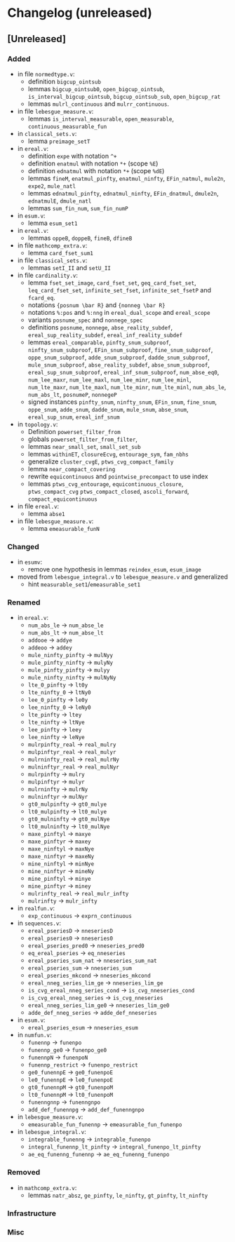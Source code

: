 # Changelog (unreleased)

## [Unreleased]

### Added

- in file `normedtype.v`:
  + definition `bigcup_ointsub`
  + lemmas `bigcup_ointsub0`, `open_bigcup_ointsub`, `is_interval_bigcup_ointsub`,
    `bigcup_ointsub_sub`, `open_bigcup_rat`
  + lemmas `mulrl_continuous` and `mulrr_continuous`.
- in file `lebesgue_measure.v`:
  + lemmas `is_interval_measurable`, `open_measurable`, `continuous_measurable_fun`
- in `classical_sets.v`:
  + lemma `preimage_setT`
- in `ereal.v`:
  + definition `expe` with notation `^+`
  + definition `enatmul` with notation `*+` (scope `%E`)
  + definition `ednatmul` with notation `*+` (scope `%dE`)
  + lemmas `fineM`, `enatmul_pinfty`, `enatmul_ninfty`, `EFin_natmul`, `mule2n`, `expe2`,
    `mule_natl`
  + lemmas `ednatmul_pinfty`, `ednatmul_ninfty`, `EFin_dnatmul`, `dmule2n`, `ednatmulE`,
    `dmule_natl`
  + lemmas `sum_fin_num`, `sum_fin_numP`
- in `esum.v`:
  + lemma `esum_set1`
- in `ereal.v`:
  + lemmas `oppeB`, `doppeB`, `fineB`, `dfineB`
- in file `mathcomp_extra.v`:
  + lemma `card_fset_sum1`
- in file `classical_sets.v`:
  + lemmas `setI_II` and `setU_II`
- in file `cardinality.v`:
  + lemma `fset_set_image`, `card_fset_set`, `geq_card_fset_set`,
    `leq_card_fset_set`, `infinite_set_fset`, `infinite_set_fsetP` and
    `fcard_eq`.
  + notations `{posnum \bar R}` and `{nonneg \bar R}`
  + notations `%:pos` and `%:nng` in `ereal_dual_scope` and `ereal_scope`
  + variants `posnume_spec` and `nonnege_spec`
  + definitions `posnume`, `nonnege`, `abse_reality_subdef`,
    `ereal_sup_reality_subdef`, `ereal_inf_reality_subdef`
  + lemmas `ereal_comparable`, `pinfty_snum_subproof`, `ninfty_snum_subproof`,
    `EFin_snum_subproof`, `fine_snum_subproof`, `oppe_snum_subproof`,
    `adde_snum_subproof`, `dadde_snum_subproof`, `mule_snum_subproof`,
    `abse_reality_subdef`, `abse_snum_subproof`, `ereal_sup_snum_subproof`,
    `ereal_inf_snum_subproof`, `num_abse_eq0`, `num_lee_maxr`, `num_lee_maxl`,
    `num_lee_minr`, `num_lee_minl`, `num_lte_maxr`, `num_lte_maxl`,
    `num_lte_minr`, `num_lte_minl`, `num_abs_le`, `num_abs_lt`,
    `posnumeP`, `nonnegeP`
  + signed instances `pinfty_snum`, `ninfty_snum`, `EFin_snum`, `fine_snum`,
    `oppe_snum`, `adde_snum`, `dadde_snum`, `mule_snum`, `abse_snum`,
    `ereal_sup_snum`, `ereal_inf_snum`
- in `topology.v`:
  + Definition `powerset_filter_from`
  + globals `powerset_filter_from_filter`, 
  + lemmas `near_small_set`, `small_set_sub`
  + lemmas `withinET`, `closureEcvg`, `entourage_sym`, `fam_nbhs`
  + generalize `cluster_cvgE`, `ptws_cvg_compact_family`
  + lemma `near_compact_covering`
  + rewrite `equicontinuous` and `pointwise_precompact` to use index 
  + lemmas `ptws_cvg_entourage`, `equicontinuous_closure`, `ptws_compact_cvg`
    `ptws_compact_closed`, `ascoli_forward`, `compact_equicontinuous`
- in file `ereal.v`:
  + lemma `abse1`
- in file `lebesgue_measure.v`:
  + lemma `emeasurable_funN`

### Changed

- in `esumv`:
  + remove one hypothesis in lemmas `reindex_esum`, `esum_image`
- moved from `lebesgue_integral.v` to `lebesgue_measure.v` and generalized
  + hint `measurable_set1`/`emeasurable_set1`

### Renamed

- in `ereal.v`:
  + `num_abs_le` -> `num_abse_le`
  + `num_abs_lt` -> `num_abse_lt`
  + `addooe` -> `addye`
  + `addeoo` -> `addey`
  + `mule_ninfty_pinfty` -> `mulNyy`
  + `mule_pinfty_ninfty` -> `mulyNy`
  + `mule_pinfty_pinfty` -> `mulyy`
  + `mule_ninfty_ninfty` -> `mulNyNy`
  + `lte_0_pinfty` -> `lt0y`
  + `lte_ninfty_0` -> `ltNy0`
  + `lee_0_pinfty` -> `le0y`
  + `lee_ninfty_0` -> `leNy0`
  + `lte_pinfty` -> `ltey`
  + `lte_ninfty` -> `ltNye`
  + `lee_pinfty` -> `leey`
  + `lee_ninfty` -> `leNye`
  + `mulrpinfty_real` -> `real_mulry`
  + `mulpinftyr_real` -> `real_mulyr`
  + `mulrninfty_real` -> `real_mulrNy`
  + `mulninftyr_real` -> `real_mulNyr`
  + `mulrpinfty` -> `mulry`
  + `mulpinftyr` -> `mulyr`
  + `mulrninfty` -> `mulrNy`
  + `mulninftyr` -> `mulNyr`
  + `gt0_mulpinfty` -> `gt0_mulye`
  + `lt0_mulpinfty` -> `lt0_mulye`
  + `gt0_mulninfty` -> `gt0_mulNye`
  + `lt0_mulninfty` -> `lt0_mulNye`
  + `maxe_pinftyl` -> `maxye`
  + `maxe_pinftyr` -> `maxey`
  + `maxe_ninftyl` -> `maxNye`
  + `maxe_ninftyr` -> `maxeNy`
  + `mine_ninftyl` -> `minNye`
  + `mine_ninftyr` -> `mineNy`
  + `mine_pinftyl` -> `minye`
  + `mine_pinftyr` -> `miney`
  + `mulrinfty_real` -> `real_mulr_infty`
  + `mulrinfty` -> `mulr_infty`
- in `realfun.v`:
  + `exp_continuous` -> `exprn_continuous`
- in `sequences.v`:
  + `ereal_pseriesD` -> `nneseriesD`
  + `ereal_pseries0` -> `nneseries0`
  + `ereal_pseries_pred0` -> `nneseries_pred0`
  + `eq_ereal_pseries` -> `eq_nneseries`
  + `ereal_pseries_sum_nat` -> `nneseries_sum_nat`
  + `ereal_pseries_sum` -> `nneseries_sum`
  + `ereal_pseries_mkcond` -> `nneseries_mkcond`
  + `ereal_nneg_series_lim_ge` -> `nneseries_lim_ge`
  + `is_cvg_ereal_nneg_series_cond` -> `is_cvg_nneseries_cond`
  + `is_cvg_ereal_nneg_series` -> `is_cvg_nneseries`
  + `ereal_nneg_series_lim_ge0` -> `nneseries_lim_ge0`
  + `adde_def_nneg_series` -> `adde_def_nneseries`
- in `esum.v`:
  + `ereal_pseries_esum` -> `nneseries_esum`
- in `numfun.v`:
  + `funennp` -> `funenpo`
  + `funennp_ge0` -> `funenpo_ge0`
  + `funennpN` -> `funenpoN`
  + `funennp_restrict` -> `funenpo_restrict`
  + `ge0_funennpE` -> `ge0_funenpoE`
  + `le0_funennpE` -> `le0_funenpoE`
  + `gt0_funennpM` -> `gt0_funenpoM`
  + `lt0_funennpM` -> `lt0_funenpoM`
  + `funenngnnp` -> `funenngnpo`
  + `add_def_funennpg` -> `add_def_funenngnpo`
- in `lebesgue_measure.v`:
  + `emeasurable_fun_funennp` -> `emeasurable_fun_funenpo`
- in `lebesgue_integral.v`:
  + `integrable_funenng` -> `integrable_funenpo`
  + `integral_funennp_lt_pinfty` -> `integral_funenpo_lt_pinfty`
  + `ae_eq_funenng_funennp` -> `ae_eq_funenng_funenpo`

### Removed

- in `mathcomp_extra.v`:
  + lemmas `natr_absz`, `ge_pinfty`, `le_ninfty`, `gt_pinfty`,
    `lt_ninfty`

### Infrastructure

### Misc